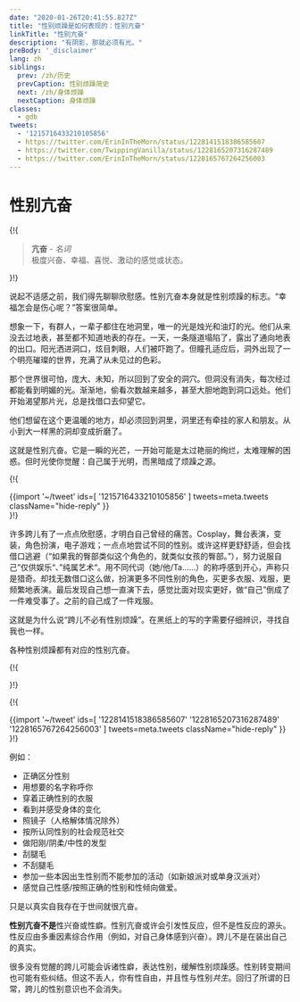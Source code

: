 ```yaml
---
date: "2020-01-26T20:41:55.827Z"
title: "性别烦躁是如何表现的：性别亢奋"
linkTitle: "性别亢奋"
description: "有阴影，那就必须有光。"
preBody: '_disclaimer'
lang: zh
siblings:
  prev: /zh/历史
  prevCaption: 性别烦躁简史
  next: /zh/身体烦躁
  nextCaption: 身体烦躁
classes:
  - gdb
tweets:
  - '1215716433210105856'
  - https://twitter.com/ErinInTheMorn/status/1228141518386585607
  - https://twitter.com/TwippingVanilla/status/1228165207316287489
  - https://twitter.com/ErinInTheMorn/status/1228165767264256003
---
```


# 性别亢奋

{!{
<div class="gutter"><blockquote>
  <strong>亢奋</strong> - <em>名词</em><br>
  极度兴奋、幸福、喜悦、激动的感觉或状态。
</blockquote></div>

}!}

说起不适感之前，我们得先聊聊欣慰感。性别亢奋本身就是性别烦躁的标志。“幸福怎会是伤心呢？”答案很简单。

想象一下，有群人，一辈子都住在地洞里，唯一的光是烛光和油灯的光。他们从来没去过地表，甚至都不知道地表的存在。一天，一条隧道塌陷了，露出了通向地表的出口。阳光洒进洞口，炫目刺眼，人们被吓跑了。但瞳孔适应后，洞外出现了一个明亮璀璨的世界，充满了从未见过的色彩。

那个世界很可怕，庞大、未知，所以回到了安全的洞穴。但洞没有消失，每次经过都能看到明媚的光。渐渐地，偷看次数越来越多，甚至大胆地跑到洞口远处。他们开始渴望那片光，总是找借口去仰望它。

他们想留在这个更温暖的地方，却必须回到洞里，洞里还有牵挂的家人和朋友。从小到大一样黑的洞却变成折磨了。

这就是性别亢奋。它是一瞬的光芒，一开始可能是太过艳丽的绚烂，太难理解的困惑。但时光使你觉醒：自己属于光明，而黑暗成了烦躁之源。

{!{ <div class="gutter">{{import '~/tweet' ids=[
  '1215716433210105856'
] tweets=meta.tweets className="hide-reply" }}</div> }!}

许多跨儿有了一点点欣慰感，才明白自己曾经的痛苦。Cosplay，舞台表演，变装，角色扮演，电子游戏；一点点地尝试不同的性别。或许这样更舒舒适，但会找借口逃避（“如果我的臀部类似这个角色的，就类似女孩的臀部。”），努力说服自己”仅供娱乐“、”纯属艺术“。用不同代词（她/他/Ta……）的称呼感到开心，声称只是猎奇。却找无数借口这么做，扮演更多不同性别的角色，买更多衣服、戏服，更频繁地表演。最后发现自己想一直演下去，感觉比面对现实更好，做“自己”倒成了一件难受事了。之前的自己成了一件戏服。

这就是为什么说“跨儿不必有性别烦躁”。在黑纸上的写的字需要仔细辨识，寻找自我也一样。

各种性别烦躁都有对应的性别亢奋。

{!{ <div class="print-break-before"></div> }!}

{!{ <div class="gutter">{{import '~/tweet' ids=[
  '1228141518386585607'
  '1228165207316287489'
  '1228165767264256003'
] tweets=meta.tweets className="hide-reply" }}</div> }!}

例如：

- 正确区分性别
- 用想要的名字称呼你
- 穿着正确性别的衣服
- 看到并感受身体的变化
- 照镜子（人格解体情况除外）
- 按所认同性别的社会规范社交
- 做阳刚/阴柔/中性的发型
- 刮腿毛
- 不刮腿毛
- 参加一些本因出生性别而不能参加的活动（如新娘派对或单身汉派对）
- 感觉自己性感/按照正确的性别和性倾向做爱。

只是以真实自我存在于世间就很亢奋。

**性别亢奋不是**性兴奋或性癖。性别亢奋或许会引发性反应，但不是性反应的源头。性反应由多重因素综合作用（例如，对自己身体感到兴奋）。跨儿不是在装出自己的真实。

很多没有觉醒的跨儿可能会诉诸性癖，表达性别，缓解性别烦躁感。性别转变期间也可能有些纠结。但这不丢人，你有性自由，并且性与性别*共生*。回归了所谓的日常，跨儿的性别意识也不会消失。
